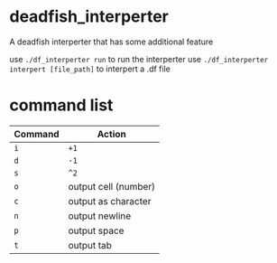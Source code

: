 # deadfish_interperter
A deadfish interperter that has some additional feature

use  `./df_interperter run`  to run the interperter
use  `./df_interperter interpert [file_path]`  to interpert a .df file

# command list

| Command | Action                           |
| ------- | -------------------------------- |
| `i`     | `+1`                             |
| `d`     | `-1`                             |
| `s`     | `^2`                             |
| `o`     | output cell (number)             |
| `c`     | output as character              |
| `n`     | output newline                   |
| `p`     | output space                     |
| `t`     | output tab                       |
